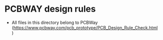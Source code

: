 # PCBWAY design rules
- All files in this directory belong to PCBWay (https://www.pcbway.com/pcb_prototype/PCB_Design_Rule_Check.html)